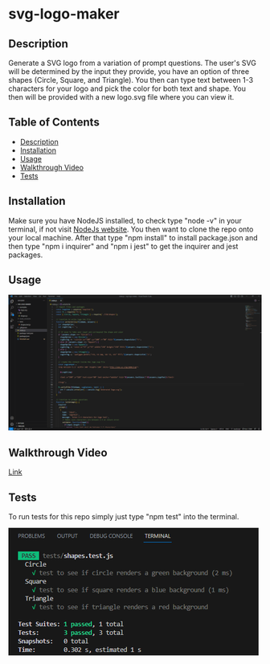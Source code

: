 # svg-logo-maker

## Description

Generate a SVG logo from a variation of prompt questions. The user's SVG will be determined by the input they provide, you have an option of three shapes (Circle, Square, and Triangle). You then can type text between 1-3 characters for your logo and pick the color for both text and shape. You then will be provided with a new logo.svg file where you can view it.

## Table of Contents

* [Description](#description)
* [Installation](#installation)
* [Usage](#usage)
* [Walkthrough Video](#walkthrough-video)
* [Tests](#tests)

## Installation

Make sure you have NodeJS installed, to check type "node -v" in your terminal, if not visit [NodeJs website](https://nodejs.org/en/download). You then want to clone the repo onto your local machine. After that type "npm install" to install package.json and then type "npm i inquirer" and "npm i jest" to get the inquirer and jest packages.

## Usage

![](./images/svg-logo-maker-usage-gif.gif)

## Walkthrough Video

[Link](https://drive.google.com/file/d/1qplU6GiWBl36Q4POXohSKIiOA3ChNwSn/view)

## Tests

To run tests for this repo simply just type "npm test" into the terminal.

![](./images/svg-tests.png)